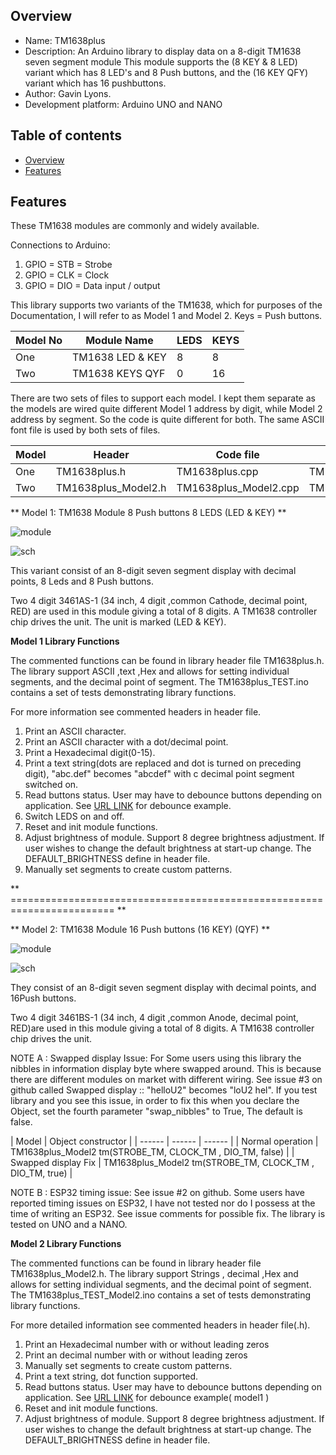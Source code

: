 
Overview
--------------------------------------------
* Name: TM1638plus
* Description: An Arduino library to display data on a 8-digit TM1638 seven segment module
This module supports the (8 KEY & 8 LED) variant which has 8 LED's and 8 Push buttons,
and the (16 KEY QFY) variant which has 16 pushbuttons.
* Author: Gavin Lyons.
* Development platform: Arduino UNO and NANO


Table of contents
---------------------------

  * [Overview](#overview)
  * [Features](#features)

Features
----------------------

These TM1638 modules are commonly and widely available. 

Connections to Arduino: 

1. GPIO = STB = Strobe
2. GPIO  = CLK  = Clock
3. GPIO = DIO = Data input / output

This library supports two variants of the TM1638, which for purposes of the Documentation, I will refer to as Model 1 and Model 2. Keys = Push buttons.

| Model No | Module Name | LEDS | KEYS | 
| ------ | ------ |  ------ | ------ |
| One | TM1638 LED & KEY | 8 | 8 |
| Two | TM1638 KEYS QYF  | 0 | 16 |

There are two sets of files to support each model. I kept them separate as the models are wired quite different
Model 1 address by digit, while Model 2 address by segment. So the code is quite different for both.
The same ASCII font file is used by both sets of files.

| Model | Header | Code file | Example file | 
| ------ | ------ |  ------ | ------ |
| One | TM1638plus.h       | TM1638plus.cpp | TM1638plus_TEST.ino |
| Two | TM1638plus_Model2.h  | TM1638plus_Model2.cpp | TM1638plus_TEST_Model2.ino |


** Model 1: TM1638 Module 8 Push buttons 8 LEDS (LED & KEY) **

![ module ](https://github.com/gavinlyonsrepo/pic_16F18446_projects/blob/master/images/TM1638.jpg)

![ sch ](https://github.com/gavinlyonsrepo/pic_16F18446_projects/blob/master/images/TM1638_2.jpg)
 
This variant consist of an 8-digit seven segment display with decimal points,
8 Leds and 8 Push buttons.

Two 4 digit 3461AS-1 (34 inch, 4 digit ,common Cathode,  decimal point, RED) are used in this module
giving a total of 8 digits. A TM1638 controller chip drives the unit.
The unit is marked (LED & KEY).


**Model 1 Library Functions**

The commented functions can be found in library header file TM1638plus.h.
The library support ASCII ,text ,Hex and allows for setting individual segments,
and the decimal point of segment.
The TM1638plus_TEST.ino contains a set of tests demonstrating library functions.

For more information see commented headers in header file. 

1. Print an ASCII character.
2. Print an ASCII character with a dot/decimal point.
3. Print a Hexadecimal digit(0-15).
4. Print a text string(dots are replaced and dot is turned on preceding digit), 
"abc.def" becomes "abcdef" with c decimal point segment switched on.
5. Read buttons status. User may have to debounce buttons depending on application.
See [URL LINK](https://github.com/gavinlyonsrepo/Arduino_Clock_3) for debounce example.
6. Switch LEDS on and off.
7. Reset and init module functions.
8. Adjust brightness of module. Support 8 degree brightness adjustment.
If user wishes to change the default brightness at start-up change.
The DEFAULT_BRIGHTNESS define in header file. 
9. Manually set segments to create custom patterns.

** ======================================================================== **

** Model 2: TM1638 Module 16 Push buttons (16 KEY) (QYF) **

![ module ](https://github.com/gavinlyonsrepo/TM1638plus/blob/master/extra/images/tm16381.jpg)

![ sch ](https://github.com/gavinlyonsrepo/TM1638plus/blob/master/extra/images/tm16382.jpg)


They consist of an 8-digit seven segment display with decimal points,
and 16Push buttons.

Two 4 digit 3461BS-1 (34 inch, 4 digit ,common Anode,  decimal point, RED)are used in this module
giving a total of 8 digits. A TM1638 controller chip drives the unit.


NOTE A : Swapped display Issue:
For Some users using this library the nibbles in information display byte 
where swapped around. This is because there are different modules on market with different wiring. 
See issue #3 on github called Swapped display :: "helloU2" becomes "loU2 hel". 
If you test library and you see this issue, in order to fix this when you declare the 
Object, set the fourth parameter "swap_nibbles" to True, The default is false.

| Model | Object constructor |
| ------ | ------ |  ------ |
| Normal operation |     TM1638plus_Model2 tm(STROBE_TM, CLOCK_TM , DIO_TM, false) | 
| Swapped display Fix | TM1638plus_Model2 tm(STROBE_TM, CLOCK_TM , DIO_TM, true)  | 

NOTE B : ESP32 timing issue:
See issue #2 on github. Some users have reported timing issues on ESP32, I have not tested nor do I possess at the  time of writing an ESP32. See issue comments for possible fix. The library is tested on UNO and a NANO.

**Model 2 Library Functions**

The commented functions can be found in library header file TM1638plus_Model2.h.
The library support Strings , decimal ,Hex and allows for setting individual segments,
and the decimal point of segment.
The TM1638plus_TEST_Model2.ino contains a set of tests demonstrating library functions.

For more detailed information see commented headers in header file(.h).

1. Print an Hexadecimal number with or without leading zeros
2. Print an decimal number with or without leading zeros
3. Manually set segments to create custom patterns.
4. Print a text string, dot function supported. 
5. Read buttons status. User may have to debounce buttons depending on application.
See [URL LINK](https://github.com/gavinlyonsrepo/Arduino_Clock_3) for debounce example( model1 )
6. Reset and init module functions.
7. Adjust brightness of module. Support 8 degree brightness adjustment.
If user wishes to change the default brightness at start-up change.
The DEFAULT_BRIGHTNESS define in header file. 
